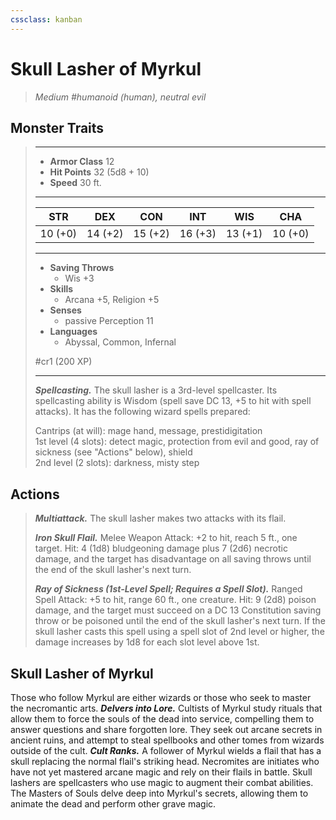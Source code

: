 ```yaml
---
cssclass: kanban
---
```


# Skull Lasher of Myrkul
>*Medium #humanoid (human), neutral evil*
## Monster Traits
>___
>- **Armor Class** 12
>- **Hit Points** 32 (5d8 + 10)
>- **Speed** 30 ft.
>___
>|STR|DEX|CON|INT|WIS|CHA|
>|:---:|:---:|:---:|:---:|:---:|:---:|
>|10 (+0)|14 (+2)|15 (+2)|16 (+3)|13 (+1)|10 (+0)|
>___
>- **Saving Throws**
>	 - Wis +3
>- **Skills**
>	 - Arcana +5, Religion +5
>- **Senses**
>	 - passive Perception 11
>- **Languages**
>	 - Abyssal, Common, Infernal
>
> #cr1 (200 XP)
>___
>***Spellcasting.*** The skull lasher is a 3rd-level spellcaster. Its spellcasting ability is Wisdom (spell save DC 13, +5 to hit with spell attacks). It has the following wizard spells prepared:  
>
>Cantrips (at will): mage hand, message, prestidigitation  
>1st level (4 slots): detect magic, protection from evil and good, ray of sickness (see "Actions" below), shield  
>2nd level (2 slots): darkness, misty step  
>
## Actions
>***Multiattack.*** The skull lasher makes two attacks with its flail.  
>
>***Iron Skull Flail.*** Melee Weapon Attack: +2 to hit, reach 5 ft., one target. Hit: 4 (1d8) bludgeoning damage plus 7 (2d6) necrotic damage, and the target has disadvantage on all saving throws until the end of the skull lasher's next turn.  
>
>***Ray of Sickness (1st-Level Spell; Requires a Spell Slot).*** Ranged Spell Attack: +5 to hit, range 60 ft., one creature. Hit: 9 (2d8) poison damage, and the target must succeed on a DC 13 Constitution saving throw or be poisoned until the end of the skull lasher's next turn. If the skull lasher casts this spell using a spell slot of 2nd level or higher, the damage increases by 1d8 for each slot level above 1st.
## Skull Lasher of Myrkul
Those who follow Myrkul are either wizards or those who seek to master the necromantic arts.
***Delvers into Lore.*** Cultists of Myrkul study rituals that allow them to force the souls of the dead into service, compelling them to answer questions and share forgotten lore. They seek out arcane secrets in ancient ruins, and attempt to steal spellbooks and other tomes from wizards outside of the cult.
***Cult Ranks.*** A follower of Myrkul wields a flail that has a skull replacing the normal flail's striking head. Necromites are initiates who have not yet mastered arcane magic and rely on their flails in battle. Skull lashers are spellcasters who use magic to augment their combat abilities. The Masters of Souls delve deep into Myrkul's secrets, allowing them to animate the dead and perform other grave magic.